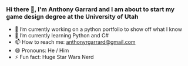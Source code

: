 ### Hi there 👋, I'm Anthony Garrard and I am about to start my game design degree at the University of Utah

- 🔭 I’m currently working on a python portfolio to show off what I know
- 🌱 I’m currently learning Python and C#
- 📫 How to reach me: anthonyrgarrard@gmail.com
- 😄 Pronouns: He / Him
- ⚡ Fun fact: Huge Star Wars Nerd

